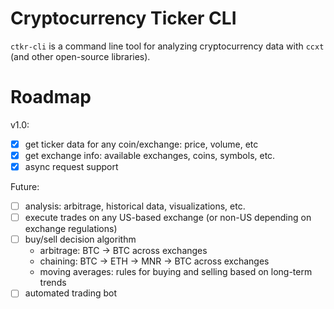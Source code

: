 # Cryptocurrency Ticker CLI

`ctkr-cli` is a command line tool for analyzing cryptocurrency data with `ccxt` (and other open-source libraries).  

# Roadmap

v1.0:
- [x] get ticker data for any coin/exchange: price, volume, etc
- [x] get exchange info: available exchanges, coins, symbols, etc.
- [x] async request support

Future:
- [ ] analysis: arbitrage, historical data, visualizations, etc.
- [ ] execute trades on any US-based exchange (or non-US depending on exchange regulations)
- [ ] buy/sell decision algorithm
     - arbitrage: BTC -> BTC across exchanges
     - chaining: BTC -> ETH -> MNR -> BTC across exchanges
     - moving averages: rules for buying and selling based on long-term trends
- [ ] automated trading bot
